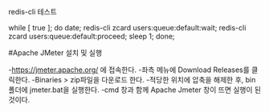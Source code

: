 

redis-cli 테스트


while [ true ]; do date; redis-cli zcard users:queue:default:wait; redis-cli zcard users:queue:default:proceed; sleep 1; done;




#Apache JMeter 설치 및 실행

-https://jmeter.apache.org/ 에 접속한다.
-좌측 메뉴에 Download Releases를 클릭한다.
-Binaries > zip파일을 다운로드 한다.
-적당한 위치에 압축을 해제한 후, bin폴더에 jmeter.bat을 실행한다.
-cmd 창과 함께 Apache Jmeter 창이 뜨면 실행이 된 것이다.
